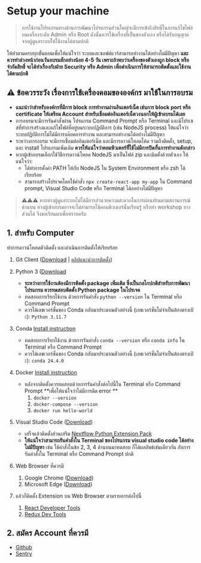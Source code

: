 
# Setup your machine 

> การใช้งานโปรแกรมทางด้านการพัฒนาโปรแกรมส่วนใหญ่จะมีการเข้าถึงสิทธิ์ในการแก้ไขไฟล์บนเครื่องระดับ Admin หรือ Root ดังนั้นควรใช้เครื่องที่เป็นของตัวเอง หรือได้รับอนุญาตจากผู้ดูแลระบบให้ใช้งานได้ตามปกติ   


ให้ทำตามครบทุกขั้นตอนเพื่อให้แน่ใจว่า ระบบและซอฟต์แวร์สามารถทำงานได้อย่างไม่มีปัญหา **และควรทำล่วงหน้าก่อนวันอบรมสักอย่างน้อย 4-5 วัน เพราะถ้าพบว่าเครื่องของตัวเองถูก block หรือจำกัดสิทธิ์ จะได้ทำเรื่องกับฝ่าย Security หรือ Admin เพื่อดำเนินการให้สามารถติดตั้งและใช้งานได้ตามปกติ**

## ⚠️ ข้อควรระวัง เรื่องการใช้เครื่องคอมขององค์กร มาใช้ในการอบรม

- **แนะนำว่าสำหรับองค์กรที่มีการ block การทำงานผ่านอินเตอร์เน็ต เช่นการ block port หรือ certificate ให้เตรียม Account สำหรับเชื่อมต่ออินเตอร์เน็ตวงนอกให้ผู้เข้าอบรมได้เลย**
- การอบรมจะมีการรันคำสั่งผ่าน โปรแกรม Command Prompt หรือ Terminal และมีโปรเซสที่ทำการสร้างและแก้ไขไฟล์ที่อยู่บนระบบปฏิบัติการ (เช่น NodeJS process) ให้แน่ใจว่าระบบปฏิบัติการไม่ได้มีการบล๊อคการทำงาน และสามารถทำงานได้อย่างไม่มีปัญหา
- ระหว่างการอบรม จะมีการเชื่อมต่ออินเตอร์เน็ต และมีการดาวน์โหลดโค้ด รวมถึงติดตั้ง, setup, และ install โปรแกรมเพิ่มเติม **ควรให้แน่ใจว่าคอมพิวเตอร์ทีี่ใช้ไม่มีการปิดกั้นการทำงานดังกล่าว**
- หากผู้เข้าอบรมเลือกใช้วิธีการดาวน์โหลด NodeJS มาเป็นไฟล์ zip และติดตั้งด้วยตัวเอง ให้แน่ใจว่า:
     - ได้ทำการตั้งค่า PATH ให้กับ NodeJS ใน System Environment หรือ zsh ได้เรียบร้อย
     - สามารถสร้างโปรเจคโดยใช้คำสั่ง `npx create-react-app my-app` ใน Command prompt, Visual Studio Code หรือ Terminal ได้ออย่างไม่มีปัญหา

> ⚠️⚠️⚠️ หากทางผู้ดูแลระบบไม่ได้มีการอำนวยความสะดวกในการผ่อนปรนตามสถานการณ์ด้านบน ทางผู้เข้าอบรมอาจจะไม่สามารถใช้คอมพิวเตอร์นั้นเรียนรู้ หรือทำ workshop บางส่วนได้ จึงขอเรียนมาเพื่อทราบครับ

## 1. สำหรับ Computer

ทำการดาวน์โหลดตัวติดตั้ง และดำเนินการติดตั้งให้เรียบร้อย 

1. Git Client ([Download](http://git-scm.com/download/) | [คลิปแนะนำการติดตั้ง](https://www.youtube.com/watch?v=fPOoIZbDKmE))
   
2. Python 3 ([Download](https://www.python.org/downloads/) 
   - **ระหว่างการใช้งานต้องมีการติดตั้ง package เพิ่มเติม ซึ่งเป็นกลไกปกติสำหรับการพัฒนาโปรแกรม ควรทดสอบติดตั้ง Python package ในโปรเจค**
   - ทดสอบการเรียกใช้งาน ด้วยการรันคำสั่ง `python --version` ใน Terminal หรือ Command Prompt
   - ควรได้เลขเวอร์ชั่นของ Conda กลับมาประมาณตัวอย่างนี้ (เลขเวอร์ชั่นไม่จำเป็นต้องตรงเป้ะ): `Python 3.11.7`
  
3. Conda [Install instruction](https://conda.io/projects/conda/en/latest/user-guide/install/index.html)
   - ทดสอบการเรียกใช้งาน ด้วยการรันคำสั่ง `conda --version` หรือ `conda info` ใน Terminal หรือ Command Prompt
   - ควรได้เลขเวอร์ชั่นของ Conda กลับมาประมาณตัวอย่างนี้ (เลขเวอร์ชั่นไม่จำเป็นต้องตรงเป้ะ): `conda 24.4.0`
  
4. Docker [Install instruction](https://docs.docker.com/engine/install/)
   - หลังจากติดตั้งควรทดสอบด้วยการรันคำสั่งต่อไปนี้ใน Terminal หรือ Command Prompt **เพื่อให้แน่ใจว่าไม่มีการติด error **
     1. `docker --version`
     2. `docker-compose --version`
     3. `docker run hello-world`    
   
5. Visual Studio Code ([Download](https://code.visualstudio.com/))
   - เสร็จแล้วติดตั้งส่วนเสริม [Nextflow Python Extension Pack](https://marketplace.visualstudio.com/manage/publishers/teerasej/extensions/nextflow-python-pack/hub) 
   - **ให้แน่ใจว่าสามารถรันคำสั่งใน Terminal ของโปรแกรม visual studio code ได้อย่างไม่มีปัญหา**  เช่น ใช้คำสั่งในข้อ 2, 3, 4 ด้านบนมาทดสอบ ก็ได้ผลลัพธ์เช่นเดียวกัน กับการรันคำสั่งใน Terminal หรือ Command Prompt ปกติ

6. Web Browser ที่ควรมี
   1. Google Chrome ([Download](https://www.google.com/chrome/))
   2. Microsoft Edge ([Download](https://www.microsoft.com/en-us/edge/download))
   
7. แล้วก็ติดตั้ง Extension บน Web Browser ตามรายการต่อไปนี้ 
   1. [React Developer Tools](https://chrome.google.com/webstore/detail/react-developer-tools)
   2. [Redux Dev Tools](https://chrome.google.com/webstore/detail/redux-devtools)
  
## 2. สมัคร Account ที่ควรมี

- [Github](https://github.com/signup)
- [Sentry](https://sentry.io/signup/)


